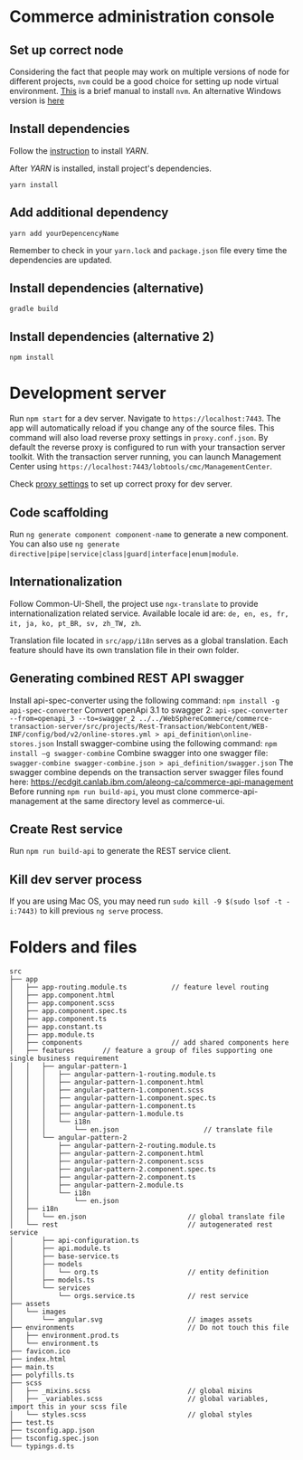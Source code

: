 # Commerce administration console 

## Set up correct node
Considering the fact that people may work on multiple versions of node for different projects, `nvm` could be a good choice for setting up node virtual environment. [This](https://nodesource.com/blog/installing-node-js-tutorial-using-nvm-on-mac-os-x-and-ubuntu/) is a brief manual to install `nvm`.  An alternative Windows version is [here](https://github.com/coreybutler/nvm-windows/releases)

## Install dependencies
Follow the [instruction](https://yarnpkg.com/en/docs/install#mac-stable) to install *YARN*.

After *YARN* is installed, install project's dependencies.
```
yarn install
```

## Add additional dependency
```
yarn add yourDepencencyName
```
Remember to check in your `yarn.lock` and `package.json` file every time the dependencies are updated. 

## Install dependencies (alternative)
```
gradle build
```

## Install dependencies (alternative 2)
```
npm install
```

# Development server

Run `npm start` for a dev server. Navigate to `https://localhost:7443`. The app will automatically reload if you change any of the source files. This command will also load reverse proxy settings in `proxy.conf.json`.
By default the reverse proxy is configured to run with your transaction server toolkit. With the transaction server running, you can launch Management Center using `https://localhost:7443/lobtools/cmc/ManagementCenter`.

Check [proxy settings](https://github.com/angular/angular-cli/blob/master/docs/documentation/stories/proxy.md) to set up correct proxy for dev server. 

## Code scaffolding

Run `ng generate component component-name` to generate a new component. You can also use `ng generate directive|pipe|service|class|guard|interface|enum|module`.

## Internationalization
Follow Common-UI-Shell, the project use `ngx-translate` to provide internationalization related service. Available locale id are: `de, en, es, fr, it, ja, ko, pt_BR, sv, zh_TW, zh`. 

Translation file located in `src/app/i18n` serves as a global translation. Each feature should have its own translation file in their own folder.

## Generating combined REST API swagger

Install api-spec-converter using the following command: `npm install -g api-spec-converter`
Convert openApi 3.1 to swagger 2: `api-spec-converter --from=openapi_3 --to=swagger_2 ../../WebSphereCommerce/commerce-transaction-server/src/projects/Rest-Transaction/WebContent/WEB-INF/config/bod/v2/online-stores.yml > api_definition\online-stores.json`
Install swagger-combine using the following command: `npm install –g swagger-combine`
Combine swagger into one swagger file: `swagger-combine swagger-combine.json > api_definition/swagger.json`
The swagger combine depends on the transaction server swagger files found here: https://ecdgit.canlab.ibm.com/aleong-ca/commerce-api-management
Before running `npm run build-api`, you must clone commerce-api-management at the same directory level as commerce-ui.

## Create Rest service
Run `npm run build-api` to generate the REST service client.

## Kill dev server process
If you are using Mac OS, you may need run `sudo kill -9 $(sudo lsof -t -i:7443)` to kill previous `ng serve` process. 


# Folders and files
```
src
├── app
│   ├── app-routing.module.ts           // feature level routing
│   ├── app.component.html              
│   ├── app.component.scss
│   ├── app.component.spec.ts
│   ├── app.component.ts
│   ├── app.constant.ts
│   ├── app.module.ts
│   ├── components                      // add shared components here
│   ├── features       // feature a group of files supporting one single business requirement
│   │   ├── angular-pattern-1
│   │   │   ├── angular-pattern-1-routing.module.ts
│   │   │   ├── angular-pattern-1.component.html
│   │   │   ├── angular-pattern-1.component.scss
│   │   │   ├── angular-pattern-1.component.spec.ts
│   │   │   ├── angular-pattern-1.component.ts
│   │   │   ├── angular-pattern-1.module.ts
│   │   │   └── i18n
│   │   │       └── en.json                     // translate file
│   │   └── angular-pattern-2
│   │       ├── angular-pattern-2-routing.module.ts
│   │       ├── angular-pattern-2.component.html
│   │       ├── angular-pattern-2.component.scss
│   │       ├── angular-pattern-2.component.spec.ts
│   │       ├── angular-pattern-2.component.ts
│   │       ├── angular-pattern-2.module.ts
│   │       └── i18n
│   │           └── en.json
│   ├── i18n
│   │   └── en.json                         // global translate file
│   └── rest                                // autogenerated rest service
│       ├── api-configuration.ts
│       ├── api.module.ts
│       ├── base-service.ts
│       ├── models
│       │   └── org.ts                      // entity definition
│       ├── models.ts
│       └── services
│           └── orgs.service.ts             // rest service
├── assets
│   └── images
│       └── angular.svg                     // images assets
├── environments                            // Do not touch this file
│   ├── environment.prod.ts
│   └── environment.ts
├── favicon.ico
├── index.html
├── main.ts
├── polyfills.ts
├── scss                                
│   ├── _mixins.scss                        // global mixins
│   ├── _variables.scss                     // global variables, import this in your scss file
│   └── styles.scss                         // global styles
├── test.ts
├── tsconfig.app.json
├── tsconfig.spec.json
└── typings.d.ts

```



